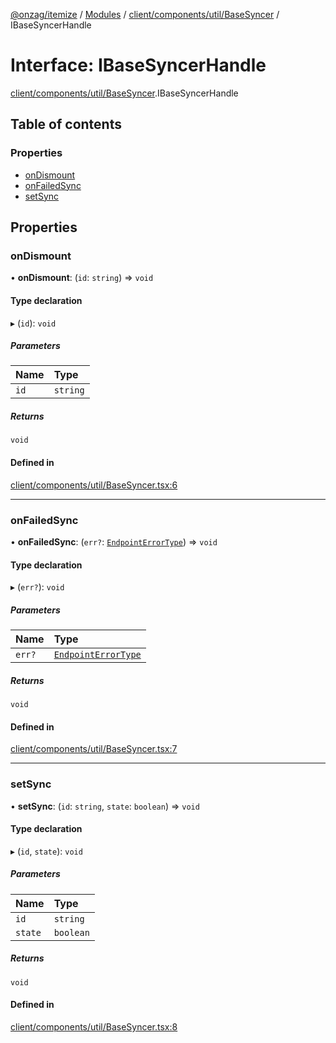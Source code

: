 [@onzag/itemize](../README.md) / [Modules](../modules.md) / [client/components/util/BaseSyncer](../modules/client_components_util_BaseSyncer.md) / IBaseSyncerHandle

# Interface: IBaseSyncerHandle

[client/components/util/BaseSyncer](../modules/client_components_util_BaseSyncer.md).IBaseSyncerHandle

## Table of contents

### Properties

- [onDismount](client_components_util_BaseSyncer.IBaseSyncerHandle.md#ondismount)
- [onFailedSync](client_components_util_BaseSyncer.IBaseSyncerHandle.md#onfailedsync)
- [setSync](client_components_util_BaseSyncer.IBaseSyncerHandle.md#setsync)

## Properties

### onDismount

• **onDismount**: (`id`: `string`) => `void`

#### Type declaration

▸ (`id`): `void`

##### Parameters

| Name | Type |
| :------ | :------ |
| `id` | `string` |

##### Returns

`void`

#### Defined in

[client/components/util/BaseSyncer.tsx:6](https://github.com/onzag/itemize/blob/73e0c39e/client/components/util/BaseSyncer.tsx#L6)

___

### onFailedSync

• **onFailedSync**: (`err?`: [`EndpointErrorType`](../modules/base_errors.md#endpointerrortype)) => `void`

#### Type declaration

▸ (`err?`): `void`

##### Parameters

| Name | Type |
| :------ | :------ |
| `err?` | [`EndpointErrorType`](../modules/base_errors.md#endpointerrortype) |

##### Returns

`void`

#### Defined in

[client/components/util/BaseSyncer.tsx:7](https://github.com/onzag/itemize/blob/73e0c39e/client/components/util/BaseSyncer.tsx#L7)

___

### setSync

• **setSync**: (`id`: `string`, `state`: `boolean`) => `void`

#### Type declaration

▸ (`id`, `state`): `void`

##### Parameters

| Name | Type |
| :------ | :------ |
| `id` | `string` |
| `state` | `boolean` |

##### Returns

`void`

#### Defined in

[client/components/util/BaseSyncer.tsx:8](https://github.com/onzag/itemize/blob/73e0c39e/client/components/util/BaseSyncer.tsx#L8)
